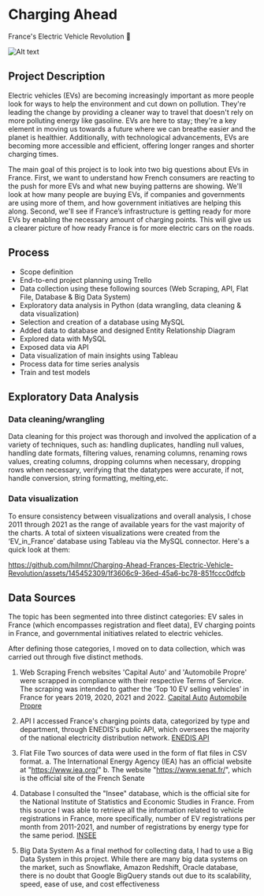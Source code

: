# Charging Ahead
France's Electric Vehicle Revolution 🔋

![Alt text](https://github.com/hilmnr/Charging-Ahead-Frances-Electric-Vehicle-Revolution/assets/145452309/b0e3068a-fd01-40f9-bbad-22ba92928917)

## Project Description 
Electric vehicles (EVs) are becoming increasingly important as more people look for ways to help the environment and cut down on pollution. They're leading the change by providing a cleaner way to travel that doesn't rely on more polluting energy like gasoline. EVs are here to stay; they're a key element in moving us towards a future where we can breathe easier and the planet is healthier. Additionally, with technological advancements, EVs are becoming more accessible and efficient, offering longer ranges and shorter charging times.

The main goal of this project is to look into two big questions about EVs in France. First, we want to understand how French consumers are reacting to the push for more EVs and what new buying patterns are showing. We'll look at how many people are buying EVs, if companies and governments are using more of them, and how government initiatives are helping this along. Second, we'll see if France’s infrastructure is getting ready for more EVs by enabling the necessary amount of charging points. This will give us a clearer picture of how ready France is for more electric cars on the roads.

## Process
- Scope definition 
- End-to-end project planning using Trello
- Data collection using these following sources (Web Scraping, API, Flat File, Database & Big Data System)
- Exploratory data analysis in Python (data wrangling, data cleaning & data visualization)
- Selection and creation of a database using MySQL
- Added data to database and designed Entity Relationship Diagram
- Explored data with MySQL
- Exposed data via API
- Data visualization of main insights using Tableau
- Process data for time series analysis
- Train and test models


## Exploratory Data Analysis
### Data cleaning/wrangling
Data cleaning for this project was thorough and involved the application of a variety of techniques, such as: handling duplicates, handling null values, handling date formats, filtering values, renaming columns, renaming rows values, creating columns, dropping columns when necessary, dropping rows when necessary, verifying that the datatypes were accurate, if not, handle conversion, string formatting, melting,etc.

### Data visualization
To ensure consistency between visualizations and overall analysis, I chose 2011 through 2021 as the range of available years for the vast majority of the charts.
A total of sixteen visualizations were created from the ‘EV_in_France’ database using Tableau via the MySQL connector. Here's a quick look at them:


https://github.com/hilmnr/Charging-Ahead-Frances-Electric-Vehicle-Revolution/assets/145452309/1f3606c9-36ed-45a6-bc78-851fccc0dfcb


## Data Sources
The topic has been segmented into three distinct categories: EV sales in France (which encompasses registration and fleet data), EV charging points in France, and governmental initiatives related to electric vehicles.

After defining those categories, I moved on to data collection, which was carried out through five distinct methods.

1. Web Scraping
French websites 'Capital Auto' and 'Automobile Propre' were scrapped in compliance with their  respective Terms of Service. The scraping was intended to gather the ‘Top 10 EV selling vehicles’ in France for years 2019, 2020, 2021 and 2022.
[Capital Auto](https://www.capital.fr/auto/les-20-voitures-electriques-les-plus-vendues-en-france-en-2021-1424558)
[Automobile Propre](https://www.automobile-propre.com/voiture-electrique-le-top-10-des-ventes-en-france-en-2020/)

2. API
I accessed France's charging points data, categorized by type and department, through ENEDIS's public API, which oversees the majority of the national electricity distribution network. 
[ENEDIS API](https://data.enedis.fr/api/explore/v2.1/console)

3. Flat File
Two sources of data were used in the form of flat files in CSV format.
a. The International Energy Agency (IEA) has an official website at "https://www.iea.org/"
b. The website "https://www.senat.fr/", which is the official site of the French Senate

 4. Database
I consulted the "Insee" database, which is the official site for the National Institute of Statistics and Economic Studies in France. From this source I was able to retrieve all the information related to vehicle registrations in France, more specifically, number of  EV registrations per month from 2011-2021, and number of registrations by energy type for the same period. 
[INSEE](https://data.enedis.fr/api/explore/v2.1/console](https://www.insee.fr/fr/accueil)https://www.insee.fr/fr/accueil)

5. Big Data System
As a final method for collecting data, I had to use a Big Data System in this project. While there are many big data systems on the market, such as Snowflake, Amazon Redshift, Oracle database, there is no doubt that Google BigQuery stands out due to its scalability, speed, ease of use, and cost effectiveness 

